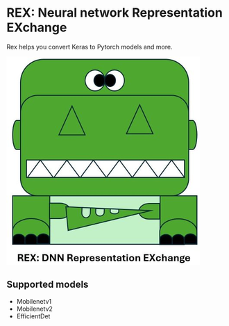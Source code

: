 # REX: Neural network Representation EXchange

Rex helps you convert Keras to Pytorch models and more.

![Architecture of our model](rex.jpg)


## Supported models

- Mobilenetv1
- Mobilenetv2
- EfficientDet